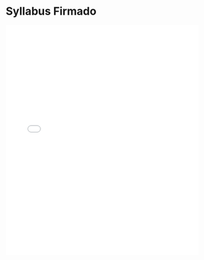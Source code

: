 # Syllabus Firmado

<embed src="../recursos/archivos/syllabus.pdf" type="application/pdf" width="100%" height="600px" />


